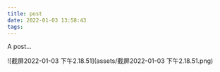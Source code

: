 ```yaml
---
title: post
date: 2022-01-03 13:58:43
tags:
---
```




A post...

![截屏2022-01-03 下午2.18.51](assets/截屏2022-01-03 下午2.18.51.png)

